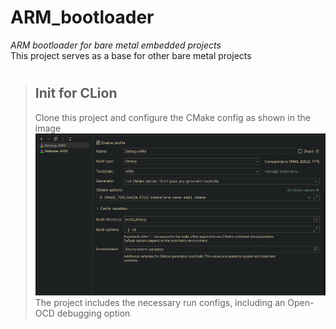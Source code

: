 # ARM_bootloader
*ARM bootloader for bare metal embedded projects* <br>
This project serves as a base for other bare metal projects
#
>## Init for CLion
>Clone this project and configure the CMake config as shown in the image <br>
>![Drag Racing](doc/config.png) <br>
>The project includes the necessary run configs, including an Open-OCD debugging option